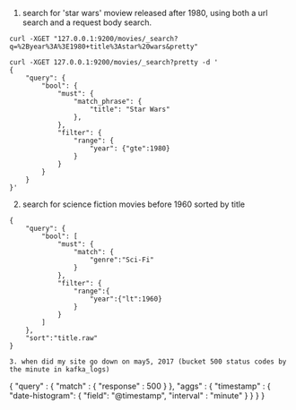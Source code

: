1. search for 'star wars' moview released after 1980, using both a url search and a request body search.

~~~
curl -XGET "127.0.0.1:9200/movies/_search?q=%2Byear%3A%3E1980+title%3Astar%20wars&pretty"

curl -XGET 127.0.0.1:9200/movies/_search?pretty -d '
{
    "query": {
        "bool": {
            "must": {
                "match_phrase": {
                    "title": "Star Wars"
                }, 
            },
            "filter": {
                "range": {
                    "year": {"gte":1980}
                }
            }
        }
    }
}'
~~~

2. search for science fiction movies before 1960 sorted by title
~~~
{
    "query": {
        "bool": [
            "must": {
                "match": {
                    "genre":"Sci-Fi"
                }
            },
            "filter": {
                "range":{
                    "year":{"lt":1960}
                }
            }
        ]
    },
    "sort":"title.raw"
}

3. when did my site go down on may5, 2017 (bucket 500 status codes by the minute in kafka_logs)

~~~

{
    "query" : {
        "match" : {
            "response" : 500
        }
    },
    "aggs" : {
        "timestamp" : {
            "date-histogram": {
                "field": "@timestamp",
                "interval" : "minute"
            }
        }
    }
}
~~~

